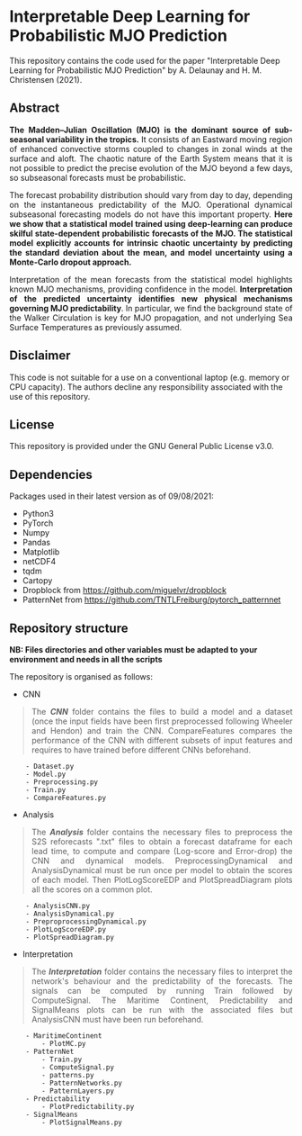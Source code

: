 # Interpretable Deep Learning for Probabilistic MJO Prediction

This repository contains the code used for the paper "Interpretable Deep Learning for Probabilistic MJO Prediction" by A. Delaunay and H. M. Christensen (2021).

## Abstract
<p align="justify">
<strong>The Madden–Julian Oscillation (MJO) is the dominant source of sub-seasonal variability in the tropics.</strong> It consists of an Eastward moving region of enhanced convective storms coupled to changes in zonal winds at the surface and aloft. The chaotic nature of the Earth System means that it is not possible to predict the precise evolution of the MJO beyond a few days, so subseasonal forecasts must be probabilistic.</p>
<p align="justify">  
The forecast probability distribution should vary from day to day, depending on the instantaneous predictability of the MJO. Operational dynamical subseasonal forecasting models do not have this important property. <strong>Here we show that a statistical model trained using deep-learning can produce skilful state-dependent probabilistic forecasts of the MJO. The statistical model explicitly accounts for intrinsic chaotic uncertainty by predicting the standard deviation about the mean, and model uncertainty using a Monte-Carlo dropout approach.</strong></p>
<p align="justify">
Interpretation of the mean forecasts from the statistical model highlights known MJO mechanisms, providing confidence in the model. <strong>Interpretation of the predicted uncertainty identifies new physical mechanisms governing MJO predictability</strong>. In particular, we find the background state of the Walker Circulation is key for MJO propagation, and not underlying Sea Surface Temperatures as previously assumed.</p>
</p>

## Disclaimer
This code is not suitable for a use on a conventional laptop (e.g. memory or CPU capacity). The authors decline any responsibility associated with the use of this repository.

## License
This repository is provided under the GNU General Public License v3.0.

## Dependencies
Packages used in their latest version as of 09/08/2021:
- Python3
- PyTorch
- Numpy
- Pandas
- Matplotlib
- netCDF4
- tqdm
- Cartopy
- Dropblock from https://github.com/miguelvr/dropblock
- PatternNet from https://github.com/TNTLFreiburg/pytorch_patternnet

## Repository structure
**NB: Files directories and other variables must be adapted to your environment and needs in all the scripts**

The repository is organised as follows:
- CNN
>  <p align="justify">The <strong><i>CNN</i></strong>  folder contains the files to build a model and a dataset (once the input fields have been first preprocessed following Wheeler and Hendon) and train the CNN. CompareFeatures compares the performance of the CNN with different subsets of input features and requires to have trained before different CNNs beforehand.</p>
>
		- Dataset.py
		- Model.py
		- Preprocessing.py
		- Train.py
		- CompareFeatures.py 
		
- Analysis
> <p align="justify">The <strong><i>Analysis</i></strong> folder contains the necessary files to preprocess the S2S reforecasts ".txt" files to obtain a forecast dataframe for each lead time, to compute and compare (Log-score and Error-drop) the CNN and dynamical models. PreprocessingDynamical and AnalysisDynamical must be run once per model to obtain the scores of each model. Then PlotLogScoreEDP and PlotSpreadDiagram plots all the scores on a common plot.</p>

		- AnalysisCNN.py
		- AnalysisDynamical.py
		- PreproprocessingDynamical.py
		- PlotLogScoreEDP.py
		- PlotSpreadDiagram.py
- Interpretation
>  <p align="justify">The <strong><i>Interpretation</i></strong>  folder contains the necessary files to interpret the network's behaviour and the predictability of the forecasts. The signals can be computed by running Train followed by ComputeSignal. The Maritime Continent, Predictability and SignalMeans plots can be run with the associated files but AnalysisCNN must have been run beforehand. </p>

		- MaritimeContinent
			- PlotMC.py
		- PatternNet
			- Train.py
			- ComputeSignal.py
			- patterns.py
			- PatternNetworks.py
			- PatternLayers.py
		- Predictability
			- PlotPredictability.py
		- SignalMeans
			- PlotSignalMeans.py

